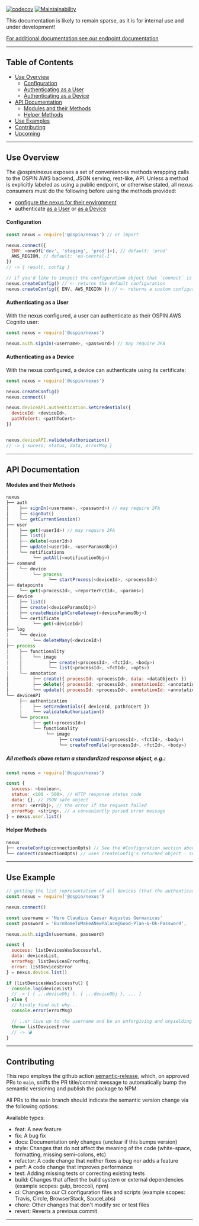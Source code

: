 [![codecov](https://codecov.io/gh/ospin-web-dev/nexus/branch/main/graph/badge.svg?token=Js7X2xLEwB)](https://codecov.io/gh/ospin-web-dev/nexus)
[![Maintainability](https://api.codeclimate.com/v1/badges/a404fb8a258e6f46b81f/maintainability)](https://codeclimate.com/github/ospin-web-dev/nexus/maintainability)

This documentation is likely to remain sparse, as it is for internal use and under development!

[For additional documentation see our endpoint documentation](https://app.swaggerhub.com/apis-docs/OSPIN-Webapp/ospin-rest_api/latest)


---

## Table of Contents

- [Use Overview](#UseOverview)
  - [Configuration](#Configuration)
  - [Authenticating as a User](#Authenticating-as-a-User)
  - [Authenticating as a Device](#Authenticating-as-a-Device)
- [API Documentation](#API-documentation)
  - [Modules and their Methods](#modules-and-their-methods)
  - [Helper Methods](#helper-methods)
- [Use Examples](#Use-Examples)
- [Contributing](#Contributing)
- [Upcoming](#Upcoming)

---

## <a name="UseOverview">Use Overview</a>

The @ospin/nexus exposes a set of conveniences methods wrapping calls to the OSPIN AWS backend, JSON serving, rest-like, API. Unless a method is explicitly labeled as using a public endpoint, or otherwise stated, all nexus consumers must do the following before using the methods provided:
  - [configure the nexus for their environment](#Configuration)
  - authenticate [as a User](#Authenticating-as-a-User) or [as a Device](#Authenticating-as-a-Device)

#### <a name="Configuration">Configuration</a>
```js
const nexus = require('@ospin/nexus') // or import

nexus.connect({
  ENV: <oneOf['dev', 'staging', 'prod']>), // default: 'prod'
  AWS_REGION, // default: 'eu-central-1'
})
// -> { result, config }

// if you'd like to inspect the configuration object that `connect` is ultimately using:
nexus.createConfig() // <- returns the default configuration
nexus.createConfig({ ENV, AWS_REGION }) // <- returns a custom configuration
```

#### <a name="Authenticating-as-a-User">Authenticating as a User</a>

With the nexus configured, a user can authenticate as their OSPIN AWS Cognito user:
```js
const nexus = require('@ospin/nexus')

nexus.auth.signIn(<username>, <password>) // may require 2FA
```

#### <a name="Authenticating-as-a-Device">Authenticating as a Device</a>

With the nexus configured, a device can authenticate using its certificate:
```js
const nexus = require('@ospin/nexus')

nexus.createConfig()
nexus.connect()

nexus.deviceAPI.authentication.setCredentials({
  deviceId: <deviceId>,
  pathToCert: <pathToCert>
})


nexus.deviceAPI.validateAuthorization()
// -> { sucess, status, data, errorMsg }

```
---

## <a name="API-documentation">API Documentation</a>

#### <a name="modules-and-their-methods">Modules and their Methods</a>

```js
nexus
├── auth
│    ├── signIn(<username>, <password>) // may require 2FA
│    ├── signOut()
│    └── getCurrentSession()
├── user
│    ├── get(<userId>) // may require 2FA
│    ├── list()
│    ├── delete(<userId>)
│    ├── update(<userId>, <userParamsObj>)
│    └── notifications
│         └── putAll(<notificationObj>)
├── command
│    └── device
│         └── process
│               └── startProcess(<deviceId>, <processId>)
├── datapoints
│    └── get(<processId>, <reporterFctId>, <params>)
├── device
│    ├── list()
│    ├── create(<deviceParamsObj>)
│    ├── createHeidolphCoreGateway(<deviceParamsObj>)
│    └── certificate
│         └── get(<deviceId>)
├── log
|    └── device
|         └── deleteMany(<deviceId>)
├── process
|    ├── functionality
|    │    └── image
|    │          ├── create(<processId>, <fctId>, <body>)
|    │          └── list(<processId>, <fctId>, <opts>)
|    └── annotation
│         ├── create({ processId: <processId>, data: <dataObject> })
│         ├── delete({ processId: <processId>, annotationId: <annotationId> })
│         └── update({ processId: <processId>, annotationId: <annotationId>, data: <dataObject> })
└── deviceAPI
     ├── authentication
     |    ├── setCredentials({ deviceId, pathToCert })
     |    └── validateAuthorization()
     └── process
          ├── get(<processId>)
          └── functionality
               └── image
                    ├── createFromUri(<processId>, <fctId>, <body>)
                    └── createFromFile(<processId>, <fctId>, <body>)
```


##### **All methods above return a standardized response object, e.g.:**
```js
const nexus = require('@ospin/nexus')

const {
  success: <boolean>,
  status: <100 - 500>, // HTTP response status code
  data: {}, // JSON safe object
  error: <errObj>, // the error if the request failed
  errorMsg: <string>, // a conveniently parsed error message
} = nexus.user.list()

```

#### <a name="helper-methods">Helper Methods</a>

```js
nexus
├── createConfig(connectionOpts) // See the #Configuration section above
└── connect(connectionOpts) // uses createConfig's returned object - sets the configuration to the nexus
```

---

## <a name="Use-Examples">Use Example</a>
```js
// getting the list representation of all devices (that the authenticated consumer is privileged to)
const nexus = require('@ospin/nexus')

nexus.connect()

const username = 'Nero Claudius Caesar Augustus Germanicus'
const password = 'BurnRomeToMakeANewPalace@Good-Plan-&-Ok-Password',

nexus.auth.signIn(username, password)

const {
  success: listDevicesWasSuccessful,
  data: devicesList,
  errorMsg: listDevicesErrorMsg,
  error: listDevicesError
} = nexus.device.list()

if (listDevicesWasSuccessful) {
  console.log(deviceList)
  // -> [ { ...deviceObj }, { ...deviceObj }, ... ]
} else {
  // kindly find out why...
  console.error(errorMsg)

  // ..or live up to the username and be an unforgiving and unyielding tyrant
  throw listDevicesError
  // -> 💣
}

```

---

## <a name="Contributing">Contributing</a>

This repo employs the github action [semantic-release](https://semantic-release.gitbook.io/semantic-release/), which, on approved PRs to `main`, sniffs the PR title/commit message to automatically bump the semantic versioning and publish the package to NPM.

All PRs to the `main` branch should indicate the semantic version change via the following options:

Available types:
 - feat: A new feature
 - fix: A bug fix
 - docs: Documentation only changes (unclear if this bumps version)
 - style: Changes that do not affect the meaning of the code (white-space, formatting, missing semi-colons, etc)
 - refactor: A code change that neither fixes a bug nor adds a feature
 - perf: A code change that improves performance
 - test: Adding missing tests or correcting existing tests
 - build: Changes that affect the build system or external dependencies (example scopes: gulp, broccoli, npm)
 - ci: Changes to our CI configuration files and scripts (example scopes: Travis, Circle, BrowserStack, SauceLabs)
 - chore: Other changes that don't modify src or test files
 - revert: Reverts a previous commit

---

